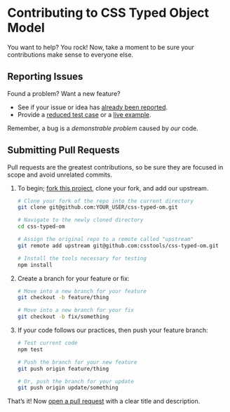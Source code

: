 # Contributing to CSS Typed Object Model

You want to help? You rock! Now, take a moment to be sure your contributions
make sense to everyone else.

## Reporting Issues

Found a problem? Want a new feature?

- See if your issue or idea has [already been reported].
- Provide a [reduced test case] or a [live example].

Remember, a bug is a _demonstrable problem_ caused by _our_ code.

## Submitting Pull Requests

Pull requests are the greatest contributions, so be sure they are focused in
scope and avoid unrelated commits.

1. To begin; [fork this project], clone your fork, and add our upstream.

   ```bash
   # Clone your fork of the repo into the current directory
   git clone git@github.com:YOUR_USER/css-typed-om.git

   # Navigate to the newly cloned directory
   cd css-typed-om

   # Assign the original repo to a remote called "upstream"
   git remote add upstream git@github.com:csstools/css-typed-om.git

   # Install the tools necessary for testing
   npm install
   ```

2. Create a branch for your feature or fix:

   ```bash
   # Move into a new branch for your feature
   git checkout -b feature/thing
   ```

   ```bash
   # Move into a new branch for your fix
   git checkout -b fix/something
   ```

3. If your code follows our practices, then push your feature branch:
   ```bash
   # Test current code
   npm test
   ```
   ```bash
   # Push the branch for your new feature
   git push origin feature/thing
   ```
   ```bash
   # Or, push the branch for your update
   git push origin update/something
   ```

That’s it! Now [open a pull request] with a clear title and description.

[already been reported]: issues
[fork this project]: fork
[live example]: https://codepen.io/pen
[open a pull request]: https://help.github.com/articles/using-pull-requests/
[reduced test case]: https://css-tricks.com/reduced-test-cases/
